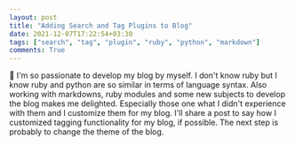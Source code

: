 ```yaml
---
layout: post
title: "Adding Search and Tag Plugins to Blog"
date: 2021-12-07T17:22:54+03:30
tags: ["search", "tag", "plugin", "ruby", "python", "markdown"]
comments: True
---
```


👋️ I'm so passionate to develop my blog by myself. I don't know ruby but I know ruby and python are so similar in terms of language syntax. Also working with markdowns, ruby modules and some new subjects to develop the blog makes me delighted. Especially those one what I didn't experience with them and I customize them for my blog. I'll share a post to say how I customized tagging functionality for my blog, if possible. The next step is probably to change the theme of the blog.
